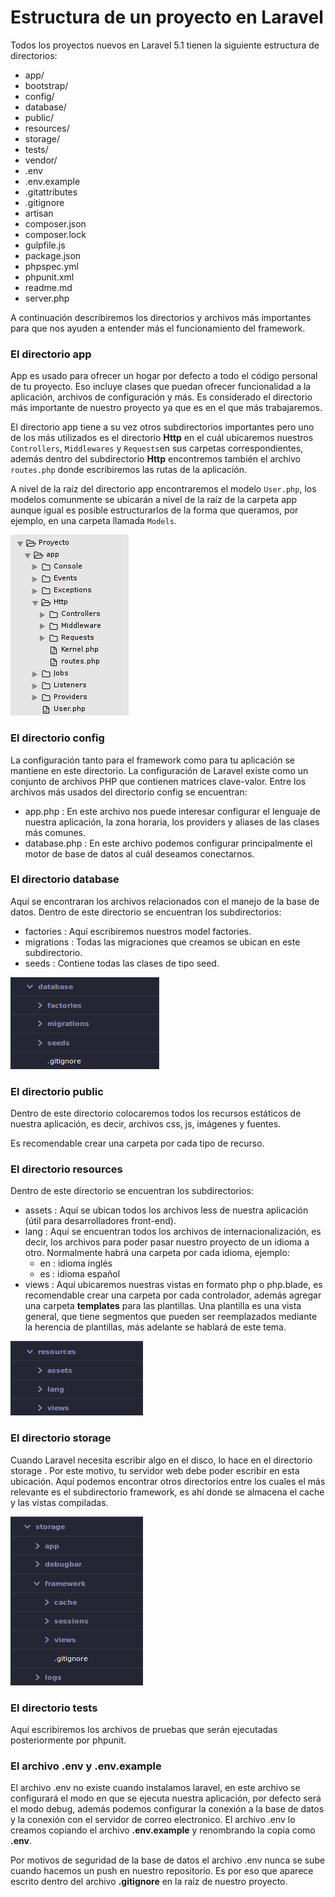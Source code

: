 # Estructura de un proyecto en Laravel
Todos los proyectos nuevos en Laravel 5.1 tienen la siguiente estructura de directorios:

* app/
* bootstrap/
* config/
* database/
* public/
* resources/
* storage/
* tests/
* vendor/
* .env
* .env.example
* .gitattributes
* .gitignore
* artisan
* composer.json
* composer.lock
* gulpfile.js
* package.json
* phpspec.yml
* phpunit.xml
* readme.md
* server.php

A continuación describiremos los directorios y archivos más importantes para que nos ayuden a entender más el funcionamiento del framework.

### El directorio app

App es usado para ofrecer un hogar por defecto a todo el código personal de tu proyecto. Eso incluye clases que puedan ofrecer funcionalidad a la aplicación, archivos de configuración y más. Es considerado el directorio más importante de nuestro proyecto ya que es en el que más trabajaremos.

El directorio app tiene a su vez otros subdirectorios importantes pero uno de los más utilizados es el directorio **Http** en el cuál ubicaremos nuestros `Controllers`, `Middlewares` y `Requests`en sus carpetas correspondientes, además dentro del subdirectorio **Http** encontremos también el archivo `routes.php` donde escribiremos las rutas de la aplicación.

A nivel de la raíz del directorio app encontraremos el modelo `User.php`, los modelos comunmente se ubicarán a nivel de la raíz de la carpeta app aunque igual es posible estructurarlos de la forma que queramos, por ejemplo, en una carpeta llamada `Models`.

![](../images/app.png)

### El directorio config

La configuración tanto para el framework como para tu aplicación se mantiene en este directorio. La configuración de Laravel existe como un conjunto de archivos PHP que contienen matrices clave-valor.
Entre los archivos más usados del directorio config se encuentran:

* app.php : En este archivo nos puede interesar configurar el lenguaje de nuestra aplicación, la zona horaria, los providers y aliases de las clases más comunes.
* database.php : En este archivo podemos configurar principalmente el motor de base de datos al cuál deseamos conectarnos.

### El directorio database

Aquí se encontraran los archivos relacionados con el manejo de la base de datos. Dentro de este directorio se encuentran los subdirectorios:

* factories : Aquí escribiremos nuestros model factories.
* migrations : Todas las migraciones que creamos se ubican en este subdirectorio.
* seeds : Contiene todas las clases de tipo seed.

![](../images/database.png)

### El directorio public

Dentro de este directorio colocaremos todos los recursos estáticos de nuestra aplicación, es decir, archivos css, js, imágenes y fuentes.

Es recomendable crear una carpeta por cada tipo de recurso.

### El directorio resources

Dentro de este directorio se encuentran los subdirectorios:

* assets : Aquí se ubican todos los archivos less de nuestra aplicación (útil para desarrolladores front-end).
* lang : Aquí se encuentran todos los archivos de internacionalización, es decir, los archivos para poder pasar nuestro proyecto de un idioma a otro. Normalmente habrá una carpeta por cada idioma, ejemplo:
    * en : idioma inglés
    * es : idioma español
* views : Aquí ubicaremos nuestras vistas en formato php o php.blade, es recomendable crear una carpeta por cada controlador, además agregar una carpeta **templates** para las plantillas. Una plantilla es una vista general, que tiene segmentos que pueden ser reemplazados mediante la herencia de plantillas, más adelante se hablará de este tema.

![](../images/resources.png)

### El directorio storage

Cuando Laravel necesita escribir algo en el disco, lo hace en el directorio storage . Por este motivo, tu servidor web debe poder escribir en esta ubicación. Aquí podemos encontrar otros directorios entre los cuales el más relevante es el subdirectorio framework, es ahí donde se almacena el cache y las vistas compiladas.

![](../images/storage.png)

### El directorio tests

Aquí escribiremos los archivos de pruebas que serán ejecutadas posteriormente por phpunit.

### El archivo .env y .env.example

El archivo .env no existe cuando instalamos laravel, en este archivo se configurará el modo en que se ejecuta nuestra aplicación, por defecto será el modo debug, además podemos configurar la conexión a la base de datos y la conexión con el servidor de correo electronico. El archivo .env lo creamos copiando el archivo **.env.example** y renombrando la copia como **.env**.

Por motivos de seguridad de la base de datos el archivo .env nunca se sube cuando hacemos un push en nuestro repositorio. Es por eso que aparece escrito dentro del archivo **.gitignore** en la raíz de nuestro proyecto.
